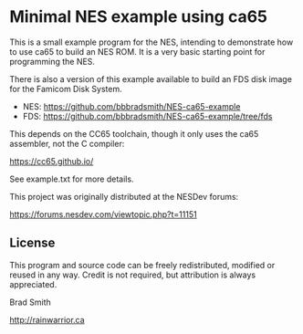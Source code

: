 # Minimal NES example using ca65

This is a small example program for the NES, intending to demonstrate how to use ca65 to build an NES ROM.
It is a very basic starting point for programming the NES.

There is also a version of this example available to build an FDS disk image for the Famicom Disk System.

* NES: https://github.com/bbbradsmith/NES-ca65-example
* FDS: https://github.com/bbbradsmith/NES-ca65-example/tree/fds

This depends on the CC65 toolchain, though it only uses the ca65 assembler, not the C compiler:

https://cc65.github.io/

See example.txt for more details.

This project was originally distributed at the NESDev forums:

https://forums.nesdev.com/viewtopic.php?t=11151

## License
This program and source code can be freely redistributed, modified or reused in any way.
Credit is not required, but attribution is always appreciated.

Brad Smith

http://rainwarrior.ca
